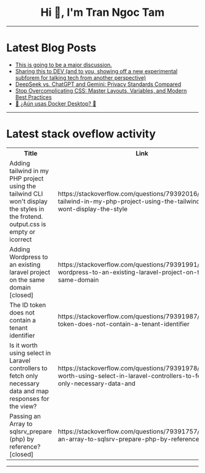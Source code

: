 <h1 align="center">Hi 👋, I'm Tran Ngoc Tam</h1>

---

# Latest Blog Posts 
<!-- BLOG-POST-LIST:START -->
- [This is going to be a major discussion.](https://dev.to/ben/this-is-going-to-be-a-major-discussion-265l)
- [Sharing this to DEV &lpar;and to you, showing off a new experimental subforem for talking tech from another perspective&rpar;](https://dev.to/ben/sharing-this-to-dev-and-to-you-showing-off-a-new-experimental-subforem-for-talking-tech-from-892)
- [DeepSeek vs. ChatGPT and Gemini: Privacy Standards Compared](https://dev.to/dansasser/deepseek-vs-chatgpt-and-gemini-privacy-standards-compared-m4d)
- [Stop Overcomplicating CSS: Master Layouts, Variables, and Modern Best Practices](https://dev.to/mikehtmlallthethings/stop-overcomplicating-css-master-layouts-variables-and-modern-best-practices-11cb)
- [🚀 ¿Aún usas Docker Desktop? 🐳](https://dev.to/fuenrob/aun-usas-docker-desktop-1m6)
<!-- BLOG-POST-LIST:END -->

---

# Latest stack oveflow activity
<table>
  <tr><th>Title</th><th>Link</th></tr>
  <!-- STACKOVERFLOW:START --><tr><td>Adding tailwind in my PHP project using the tailwind CLI won&#39;t display the styles in the frotend. output.css is empty or icorrect</td><td>https://stackoverflow.com/questions/79392016/adding-tailwind-in-my-php-project-using-the-tailwind-cli-wont-display-the-style</td></tr><tr><td>Adding Wordpress to an existing laravel project on the same domain [closed]</td><td>https://stackoverflow.com/questions/79391991/adding-wordpress-to-an-existing-laravel-project-on-the-same-domain</td></tr><tr><td>The ID token does not contain a tenant identifier</td><td>https://stackoverflow.com/questions/79391987/the-id-token-does-not-contain-a-tenant-identifier</td></tr><tr><td>Is it worth using select in Laravel controllers to fetch only necessary data and map responses for the view?</td><td>https://stackoverflow.com/questions/79391978/is-it-worth-using-select-in-laravel-controllers-to-fetch-only-necessary-data-and</td></tr><tr><td>Passing an Array to sqlsrv_prepare &lpar;php&rpar; by reference? [closed]</td><td>https://stackoverflow.com/questions/79391757/passing-an-array-to-sqlsrv-prepare-php-by-reference</td></tr><!-- STACKOVERFLOW:END -->
</table>

---


